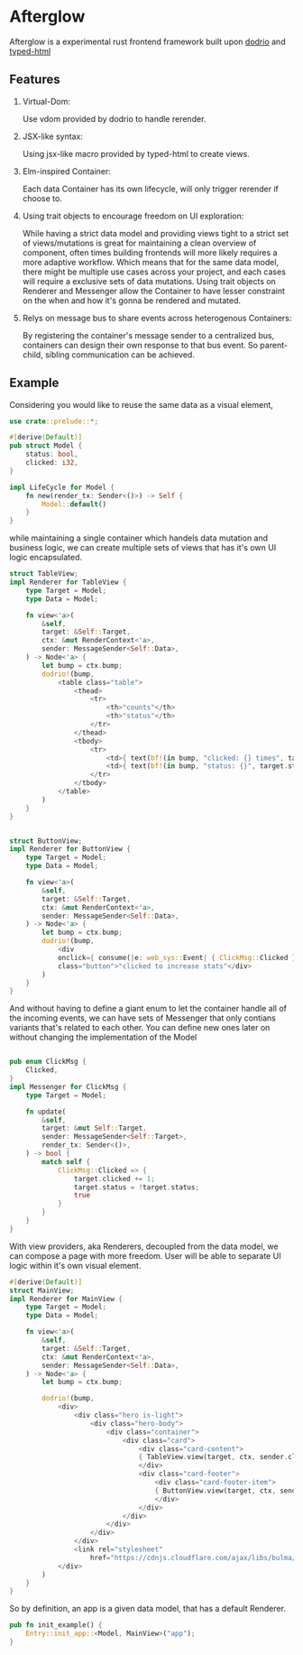 # Afterglow

Afterglow is a experimental rust frontend framework built upon [dodrio](https://github.com/fitzgen/dodrio) and [typed-html](https://github.com/bodil/typed-html/blob/master/typed-html/Cargo.toml)

## Features

1. Virtual-Dom: 
    
    Use vdom provided by dodrio to handle rerender.
2. JSX-like syntax:

    Using jsx-like macro provided by typed-html to create views.
3. Elm-inspired Container:

    Each data Container has its own lifecycle, will only trigger rerender if choose to.
3. Using trait objects to encourage freedom on UI exploration: 

    While having a strict data model and providing views tight to a strict set of views/mutations is great for maintaining a clean overview of component, often times building frontends will more likely requires a more adaptive workflow. Which means that for the same data model, there might be multiple use cases across your project, and each cases will require a exclusive sets of data mutations. Using trait objects on Renderer and Messenger allow the Container to have lesser constraint on the when and how it's gonna be rendered and mutated.
4. Relys on message bus to share events across heterogenous Containers:

    By registering the container's message sender to a centralized bus, containers can design their own response to that bus event. So parent-child, sibling communication can be achieved.

## Example

Considering you would like to reuse the same data as a visual element,

```rust
use crate::prelude::*;

#[derive(Default)]
pub struct Model {
    status: bool,
    clicked: i32,
}

impl LifeCycle for Model {
    fn new(render_tx: Sender<()>) -> Self {
        Model::default()
    }
}
```

while maintaining a single container which handels data mutation and business logic, we can create multiple sets of views that has it's own UI logic encapsulated. 


```rust
struct TableView;
impl Renderer for TableView {
    type Target = Model;
    type Data = Model;

    fn view<'a>(
        &self,
        target: &Self::Target,
        ctx: &mut RenderContext<'a>,
        sender: MessageSender<Self::Data>,
    ) -> Node<'a> {
        let bump = ctx.bump;
        dodrio!(bump,
            <table class="table">
                <thead>
                    <tr>
                        <th>"counts"</th>
                        <th>"status"</th>
                    </tr>
                </thead>
                <tbody>
                    <tr>
                        <td>{ text(bf!(in bump, "clicked: {} times", target.clicked).into_bump_str())}</td>
                        <td>{ text(bf!(in bump, "status: {}", target.status).into_bump_str())}</td>
                    </tr>
                </tbody>
            </table>
        )
    }
}


struct ButtonView;
impl Renderer for ButtonView {
    type Target = Model;
    type Data = Model;

    fn view<'a>(
        &self,
        target: &Self::Target,
        ctx: &mut RenderContext<'a>,
        sender: MessageSender<Self::Data>,
    ) -> Node<'a> {
        let bump = ctx.bump;
        dodrio!(bump,
            <div
            onclick={ consume(|e: web_sys::Event| { ClickMsg::Clicked }, &sender)}
            class="button">"clicked to increase stats"</div>
        )
    }
}
```

And without having to define a giant enum to let the container handle all of the incoming events, we can have sets of Messenger that only contians variants that's related to each other. You can define new ones later on without changing the implementation of the Model

```rust

pub enum ClickMsg {
    Clicked,
}
impl Messenger for ClickMsg {
    type Target = Model;

    fn update(
        &self,
        target: &mut Self::Target,
        sender: MessageSender<Self::Target>,
        render_tx: Sender<()>,
    ) -> bool {
        match self {
            ClickMsg::Clicked => {
                target.clicked += 1;
                target.status = !target.status;
                true
            }
        }
    }
}

```

With view providers, aka Renderers, decoupled from the data model, we can compose a page with more freedom. User will be able to separate UI logic within it's own visual element.

```rust
#[derive(Default)]
struct MainView;
impl Renderer for MainView {
    type Target = Model;
    type Data = Model;

    fn view<'a>(
        &self,
        target: &Self::Target,
        ctx: &mut RenderContext<'a>,
        sender: MessageSender<Self::Data>,
    ) -> Node<'a> {
        let bump = ctx.bump;

        dodrio!(bump,
            <div>
                <div class="hero is-light">
                    <div class="hero-body">
                        <div class="container">
                            <div class="card">
                                <div class="card-content">
                                { TableView.view(target, ctx, sender.clone())}
                                </div>
                                <div class="card-footer">
                                    <div class="card-footer-item">
                                    { ButtonView.view(target, ctx, sender)}
                                    </div>
                                </div>
                            </div>
                        </div>
                    </div>
                </div>
                <link rel="stylesheet" 
                    href="https://cdnjs.cloudflare.com/ajax/libs/bulma/0.7.5/css/bulma.css"/>
            </div>
        )
    }
}

```

So by definition, an app is a given data model, that has a default Renderer.

```rust
pub fn init_example() {
    Entry::init_app::<Model, MainView>("app");
}
```